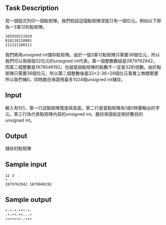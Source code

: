 ## Task Description ##

寫一個程式列印一個點矩陣。我們假設這個點矩陣深度只有一個位元。例如以下即為一3乘12的點矩陣。

```
101010111010
010110110001
111111100111
```

我們將用unsigned int儲存點矩陣。由於一個3乘12點矩陣只需要36個位元，所以我們可以用兩個32位元的unsigned int代表。第一個整數數組是2879762942，而第二個整數是1879048192。也就是說點矩陣的點數不一定是32的倍數。由於點矩陣只需要36個位元，所以第二個整數後面32×2-36=28個位元事實上無關緊要所以我們補0。同時題目保證用最多1024個unsigned int儲存。

## Input ##

輸入有5行。第一行試點矩陣寬度與高度。第二行是當點矩陣為1或0時要輸出的字元。第三行為代表點矩陣內容的unsigned int。題目保證給定剛好數目的unsigned int。

## Output ##

儲存的點矩陣

## Sample input ##
```
12 3
* -
2879762942 1879048192
```

## Sample output ##
```
*-*-*-***-*-
-*-**-**---*
*******--***
```